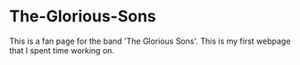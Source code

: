 # The-Glorious-Sons
This is a fan page for the band 'The Glorious Sons'. This is my first webpage that I spent time working on. 
